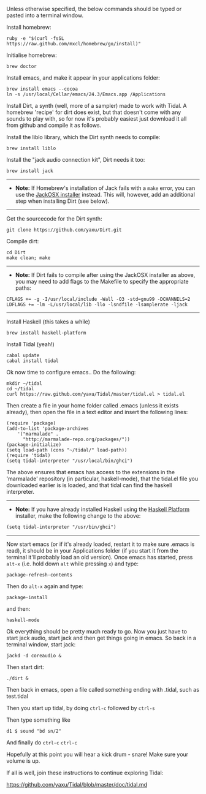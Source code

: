 Unless otherwise specified, the below commands should be typed or pasted into a terminal window.

Install homebrew:
```
ruby -e "$(curl -fsSL https://raw.github.com/mxcl/homebrew/go/install)"
```

Initialise homebrew:
```
brew doctor
```

Install emacs, and make it appear in your applications folder:
```
brew install emacs --cocoa
ln -s /usr/local/Cellar/emacs/24.3/Emacs.app /Applications
```

Install Dirt, a synth (well, more of a sampler) made to work with
Tidal. A homebrew 'recipe' for dirt does exist, but that doesn't come
with any sounds to play with, so for now it's probably easiest just
download it all from github and compile it as follows.

Install the liblo library, which the Dirt synth needs to compile:
```
brew install liblo
```

Install the "jack audio connection kit", Dirt needs it too:
```
brew install jack
```

---
* **Note:** If Homebrew's installation of Jack fails with a ``make`` error, you can use the [JackOSX installer](http://www.jackosx.com/download.html) instead. This will, however, add an additional step when installing Dirt (see below).

---

Get the sourcecode for the Dirt synth:
```
git clone https://github.com/yaxu/Dirt.git
```

Compile dirt:
```
cd Dirt
make clean; make
```

---
* **Note:** If Dirt fails to compile after using the JackOSX installer as above, you may need to add flags to the Makefile to specify the appropriate paths:
```
CFLAGS += -g -I/usr/local/include -Wall -O3 -std=gnu99 -DCHANNELS=2
LDFLAGS += -lm -L/usr/local/lib -llo -lsndfile -lsamplerate -ljack
```
---

Install Haskell (this takes a while)
```
brew install haskell-platform
```

Install Tidal (yeah!)
```
cabal update
cabal install tidal
```

Ok now time to configure emacs.. Do the following:
```
mkdir ~/tidal
cd ~/tidal
curl https://raw.github.com/yaxu/Tidal/master/tidal.el > tidal.el
```

Then create a file in your home folder called .emacs (unless it exists already), then open the file in a text editor and insert the following lines:
```
(require 'package)
(add-to-list 'package-archives 
    '("marmalade" .
      "http://marmalade-repo.org/packages/"))
(package-initialize)
(setq load-path (cons "~/tidal/" load-path))
(require 'tidal)
(setq tidal-interpreter "/usr/local/bin/ghci")
```

The above ensures that emacs has access to the extensions in the 'marmalade' repository (in particular, haskell-mode), that the tidal.el file you downloaded earlier is is loaded, and that tidal can find the haskell interpreter.

---
* **Note:** If you have already installed Haskell using the [Haskell Platform](http://www.haskell.org/platform/) installer, make the following change to the above:

```
(setq tidal-interpreter "/usr/bin/ghci")
```
---

Now start emacs (or if it's already loaded, restart it to make sure .emacs is read), it should be in your Applications folder (if you start it from the terminal it'll probably load an old version). Once emacs has started, press `alt-x` (i.e. hold down `alt` while pressing `x`) and type:
```
package-refresh-contents
```
Then do `alt-x` again and type:
```
package-install
```
and then:
```
haskell-mode
```

Ok everything should be pretty much ready to go. Now you just have to start jack audio, start jack and then get things going in emacs. So back in a terminal window, start jack:
```
jackd -d coreaudio &
```
Then start dirt:
```
./dirt &
```

Then back in emacs, open a file called something ending with .tidal, such as test.tidal

Then you start up tidal, by doing `ctrl-c` followed by `ctrl-s`

Then type something like
```
d1 $ sound "bd sn/2"
```

And finally do `ctrl-c` `ctrl-c`

Hopefully at this point you will hear a kick drum - snare! Make sure
your volume is up.

If all is well, join these instructions to continue exploring Tidal:

<https://github.com/yaxu/Tidal/blob/master/doc/tidal.md>
